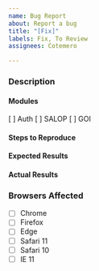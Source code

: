 ```yaml
---
name: Bug Report
about: Report a bug
title: "[Fix]"
labels: Fix, To Review
assignees: Cotemero

---
```


### Description
<!-- Example: Unable to open GOI uploaded image -->

#### Modules
<!-- Check what module applies. You can find the module by checking the URL. (Example: salop.example, goi.example, auth.example) -->

[ ] Auth
[ ] SALOP
[ ] GOI


#### Steps to Reproduce
<!--
Example:

1. Go to `module`
2. Press this `button`
-->

#### Expected Results
<!-- Example: Image is displayed -->

#### Actual Results
<!-- Example: 500 error -->

### Browsers Affected
<!-- Check all that apply -->
- [ ] Chrome
- [ ] Firefox
- [ ] Edge
- [ ] Safari 11
- [ ] Safari 10
- [ ] IE 11
